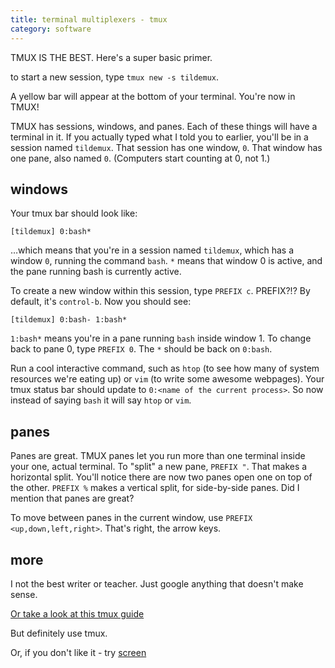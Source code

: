 ```yaml
---
title: terminal multiplexers - tmux
category: software
---
```


TMUX IS THE BEST. Here's a super basic primer.

to start a new session, type `tmux new -s tildemux`.

A yellow bar will appear at the bottom of your terminal. You're now in TMUX!

TMUX has sessions, windows, and panes. Each of these things will have a terminal in it. If you actually typed what I told you to earlier, you'll be in a session named `tildemux`. That session has one window, `0`. That window has one pane, also named `0`. (Computers start counting at 0, not 1.)

## windows

Your tmux bar should look like: 

`[tildemux] 0:bash*`

…which means that you're in a session named `tildemux`, which has a window `0`, running the command `bash`. `*` means that window 0 is active, and the pane running bash is currently active.

To create a new window within this session, type `PREFIX c`. PREFIX?!? By default, it's `control-b`. Now you should see:

`[tildemux] 0:bash- 1:bash*`

`1:bash*` means you're in a pane running `bash` inside window 1. To change back to pane 0, type `PREFIX 0`. The `*` should be back on `0:bash`.

Run a cool interactive command, such as `htop` (to see how many of system resources we're eating up) or `vim` (to write some awesome webpages). Your tmux status bar should update to `0:<name of the current process>`. So now instead of saying `bash` it will say `htop` or `vim`.

## panes

Panes are great. TMUX panes let you run more than one terminal inside your one, actual terminal. To "split" a new pane, `PREFIX "`. That makes a horizontal split. You'll notice there are now two panes open one on top of the other. `PREFIX %` makes a vertical split, for side-by-side panes. Did I mention that panes are great?

To move between panes in the current window, use `PREFIX <up,down,left,right>`. That's right, the arrow keys.

## more

I not the best writer or teacher. Just google anything that doesn't make sense. 

[Or take a look at this tmux guide](http://robots.thoughtbot.com/a-tmux-crash-course)

But definitely use tmux.

Or, if you don't like it - try [screen](screen.html)
